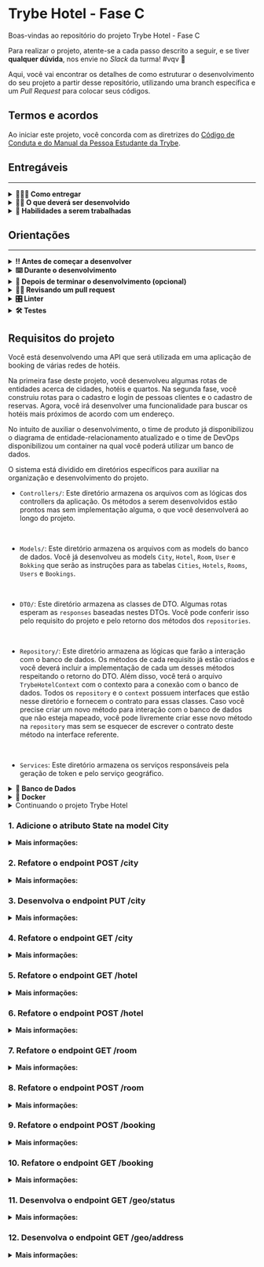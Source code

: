 # Trybe Hotel - Fase C

Boas-vindas ao repositório do projeto Trybe Hotel - Fase C

Para realizar o projeto, atente-se a cada passo descrito a seguir, e se tiver **qualquer dúvida**, nos envie no _Slack_ da turma! #vqv 🚀

Aqui, você vai encontrar os detalhes de como estruturar o desenvolvimento do seu projeto a partir desse repositório, utilizando uma branch específica e um _Pull Request_ para colocar seus códigos.

## Termos e acordos

Ao iniciar este projeto, você concorda com as diretrizes do [Código de Conduta e do Manual da Pessoa Estudante da Trybe](https://app.betrybe.com/learn/student-manual/codigo-de-conduta-da-pessoa-estudante).

## Entregáveis
---

<details>
<summary><strong>🤷🏽‍♀️ Como entregar</strong></summary>

Para entregar o seu projeto você deverá criar um _Pull Request_ neste repositório.

Lembre-se que você pode consultar nosso conteúdo sobre [Git & GitHub](https://app.betrybe.com/learn/course/5e938f69-6e32-43b3-9685-c936530fd326/module/fc998c60-386e-46bc-83ca-4269beb17e17/section/fe827a71-3222-4b4d-a66f-ed98e09961af/day/1a530297-e176-4c79-8ed9-291ae2950540/lesson/2b2edce7-9c49-4907-92a2-aa571f823b79) e nosso [Blog - Git & GitHub](https://blog.betrybe.com/tecnologia/git-e-github/) sempre que precisar!

</details>
  
<details>
<summary><strong>🧑‍💻 O que deverá ser desenvolvido</strong></summary>

Sua empresa do coração começou a desenvolver um software de booking de várias redes de hotéis.
Sua missão é continuar o desenvolvimento dessa API. O tech lead fechou um contrato com uma empresa que fornece informações geográficas baseadas em informações de endereço. Essa empresa irá fornecer uma API e com isso permitirá que as pessoas usuárias possam buscar os hotéis mais próximos baseando-se em um endereço. Entretanto, para que isso seja implementado, algumas refatorações deverão ser feitas no projeto principal antes de comportar essa nova funcionalidade. Nessa fase, sua missão será refatorar o projeto para comportar essa funcionalidade e desenvolvê-la.

</details>
  
<details>
  <summary><strong>📝 Habilidades a serem trabalhadas </strong></summary>

Neste projeto, verificamos se você é capaz de:

- Entender do funcionamento do ASP.NET e como ele se integra ao C#.
- Refatorar uma API.
- Realizar o consumo de APIs externas.


</details>


## Orientações
---

<details>
  <summary><strong>‼️ Antes de começar a desenvolver</strong></summary><br />

  1. Clone o repositório

  - Use o comando: `git clone git@github.com:tryber/csharp-001-projeto-trybe-hotel-fase-c.git`.
  - Entre na pasta do repositório que você acabou de clonar:
    - `cd csharp-001-projeto-trybe-hotel-fase-c`

  2. Instale as dependências
  
  - Entre na pasta `src/`.
  - Execute o comando: `dotnet restore`.
  
  3. Crie uma branch a partir da branch `master`

  - Verifique se você está na branch `master`
    - Exemplo: `git branch`
  - Se não estiver, mude para a branch `master`
    - Exemplo: `git checkout master`
  - Agora crie uma branch à qual você vai submeter os `commits` do seu projeto
    - Você deve criar uma branch no seguinte formato: `nome-de-usuario-nome-do-projeto`
    - Exemplo: `git checkout -b joaozinho-csharp-001-projeto-trybe-hotel-fase-c`

  4. Adicione as mudanças ao _stage_ do Git e faça um `commit`

  - Verifique que as mudanças ainda não estão no _stage_
    - Exemplo: `git status` (deve aparecer listada a pasta _joaozinho_ em vermelho)
  - Adicione o novo arquivo ao _stage_ do Git
    - Exemplo:
      - `git add .` (adicionando todas as mudanças - _que estavam em vermelho_ - ao stage do Git)
      - `git status` (deve aparecer listado o arquivo _joaozinho/README.md_ em verde)
  - Faça o `commit` inicial
    - Exemplo:
      - `git commit -m 'iniciando o projeto x'` (fazendo o primeiro commit)
      - `git status` (deve aparecer uma mensagem tipo essa: _nothing to commit_ )

  5. Adicione a sua branch com o novo `commit` ao repositório remoto

  - Usando o exemplo anterior: `git push -u origin joaozinho-csharp-001-projeto-trybe-hotel-fase-c`

  6. Crie um novo `Pull Request` _(PR)_

  - Vá até a página de _Pull Requests_ do [repositório no GitHub](https://github.com/tryber/csharp-001-projeto-trybe-hotel-fase-c/pulls)
  - Clique no botão verde _"New pull request"_
  - Clique na caixa de seleção _"Compare"_ e escolha a sua branch **com atenção**
  - Coloque um título para a sua _Pull Request_
    - Exemplo: _"Cria tela de busca"_
  - Clique no botão verde _"Create pull request"_
  - Adicione uma descrição para o _Pull Request_ e clique no botão verde _"Create pull request"_
  - **Não se preocupe em preencher mais nada por enquanto!**
  - Volte até a [página de _Pull Requests_ do repositório](https://github.com/tryber/csharp-0x-projeto-trybe-hotel/pulls) e confira que o seu _Pull Request_ está criado

</details>

<details>
  <summary><strong>⌨️ Durante o desenvolvimento</strong></summary><br/>

  - Faça `commits` das alterações que você fizer no código regularmente

  - Lembre-se sempre de, após um (ou alguns) `commits`, atualizar o repositório remoto

  - Os comandos que você utilizará com mais frequência são:
    1. `git status` _(para verificar o que está em vermelho - fora do stage - e o que está em verde - no stage)_
    2. `git add` _(para adicionar arquivos ao stage do Git)_
    3. `git commit` _(para criar um commit com os arquivos que estão no stage do Git)_
    4. `git push -u origin nome-da-branch` _(para enviar o commit para o repositório remoto na primeira vez que fizer o `push` de uma nova branch)_
    5. `git push` _(para enviar o commit para o repositório remoto após o passo anterior)_

</details>

<details>
  <summary><strong>🤝 Depois de terminar o desenvolvimento (opcional)</strong></summary><br/>

  Para sinalizar que o seu projeto está pronto para o _"Code Review"_, faça o seguinte:

  - Vá até a página **DO SEU** _Pull Request_, adicione a label de _"code-review"_ e marque seus colegas:

    - No menu à direita, clique no _link_ **"Labels"** e escolha a _label_ **code-review**;

    - No menu à direita, clique no _link_ **"Assignees"** e escolha **o seu usuário**;

    - No menu à direita, clique no _link_ **"Reviewers"** e digite `students`, selecione o time `tryber/students-sd-0x`.

  Caso tenha alguma dúvida, [aqui tem um vídeo explicativo](https://vimeo.com/362189205).

</details>

<details>
  <summary><strong>🕵🏿 Revisando um pull request</strong></summary><br />

  Use o conteúdo sobre [Code Review](https://app.betrybe.com/course/real-life-engineer/code-review) para te ajudar a revisar os _Pull Requests_.

</details>

<details>
  <summary><strong>🎛 Linter</strong></summary><br />

  Usaremos o [NetAnalyzer](https://docs.microsoft.com/pt-br/dotnet/fundamentals/code-analysis/overview) para fazer a análise estática do seu código.

  Este projeto já vem com as dependências relacionadas ao _linter_ configuradas no arquivo `.csproj`.

  O analisador já é instalado pelo plugin da `Microsoft C#` no `VSCode`. Para isso, basta fazer o download do [plugin](https://marketplace.visualstudio.com/items?itemName=ms-dotnettools.csharp) e instalá-lo.
</details>

<details>
  <summary><strong>🛠 Testes</strong></summary><br />

  O .NET já possui sua própria plataforma de testes.
  
  Este projeto já vem configurado e com suas dependências.

  ### Executando todos os testes

  Para executar os testes com o .NET, execute o comando dentro do diretório do seu projeto `src`!

  ```
  dotnet test
  ```

  ### Executando um teste específico

  Para executar um teste específico, basta executar o comando `dotnet test --filter Name~TestReq01`.

  :warning: **Importante:** o comando irá executar testes cujo nome contém `TestReq01`.

  :warning: **O avaliador automático não necessariamente avalia seu projeto na ordem em que os requisitos aparecem no readme. Isso acontece para deixar o processo de avaliação mais rápido. Então, não se assuste se isso acontecer, ok?**

  ### Outras opções para testes
  - Algumas opções que podem lhe ajudar são:
    -  `-?|-h|--help`: exibe a descrição completa de como utilizar o comando.
    -  `-t|--list-tests`: lista todos os testes, ao invés de executá-los.
    -  `-v|--verbosity <LEVEL>`: define o nível de detalhe na resposta dos testes.
      - `q | quiet`
      - `m | minimal`
      - `n | normal`
      - `d | detailed`
      - `diag | diagnostic`
      - Exemplo de uso: 
         ```
           dotnet test -v diag
         ```
         ou
         ```            
           dotnet test --verbosity=diagnostic
         ``` 
</details>

## Requisitos do projeto

Você está desenvolvendo uma API que será utilizada em uma aplicação de booking de várias redes de hotéis.

Na primeira fase deste projeto, você desenvolveu algumas rotas de entidades acerca de cidades, hotéis e quartos. Na segunda fase, você construiu rotas para o cadastro e login de pessoas clientes e o cadastro de reservas. Agora, você irá desenvolver uma funcionalidade para buscar os hotéis mais próximos de acordo com um endereço.

No intuito de auxiliar o desenvolvimento, o time de produto já disponibilizou o diagrama de entidade-relacionamento atualizado e o time de DevOps disponibilizou um container na qual você poderá utilizar um banco de dados.

O sistema está dividido em diretórios específicos para auxiliar na organização e desenvolvimento do projeto.

- `Controllers/`: Este diretório armazena os arquivos com as lógicas dos controllers da aplicação. Os métodos a serem desenvolvidos estão prontos mas sem implementação alguma, o que você desenvolverá ao longo do projeto.
<br />

- `Models/`: Este diretório armazena os arquivos com as models do banco de dados. Você já desenvolveu as models `City`, `Hotel`, `Room`, `User` e `Bokking` que serão as instruções para as tabelas `Cities`, `Hotels`, `Rooms`, `Users` e `Bookings`.
<br />

- `DTO/`: Este diretório armazena as classes de DTO. Algumas rotas esperam as `responses` baseadas nestes DTOs. Você pode conferir isso pelo requisito do projeto e pelo retorno dos métodos dos `repositories`.
<br />

- `Repository/`: Este diretório armazena as lógicas que farão a interação com o banco de dados. Os métodos de cada requisito já estão criados e você deverá incluir a implementação de cada um desses métodos respeitando o retorno do DTO. Além disso, você terá o arquivo `TrybeHotelContext` com o contexto para a conexão com o banco de dados. Todos os `repository` e o `context` possuem interfaces que estão nesse diretório e fornecem o contrato para essas classes. Caso você precise criar um novo método para interação com o banco de dados que não esteja mapeado, você pode livremente criar esse novo método na `repository` mas sem se esquecer de escrever o contrato deste método na interface referente.
<br />

- `Services`: Este diretório armazena os serviços responsáveis pela geração de token e pelo serviço geográfico.

<details id='der'>
  <summary><strong>🎲 Banco de Dados</strong></summary>
  <br/>

  Para o desenvolvimento, o time de produto disponibilizou um *Diagrama de Entidade-Relacionamento (DER)* para construir a modelagem do banco de dados. Com essa imagem você já consegue saber:
  - Como nomear suas tabelas e colunas;
  - Quais são os tipos de suas colunas;
  - Relações entre tabelas.

    ![banco de dados](img/der.png)

  O diagrama infere 05 tabelas:
  - ***Cities***: tabela que armazenará um conjunto de cidades nas quais os hotéis estão localizados (já desenvolvida).
  - ***Hotels***: tabela que armazenará os hotéis da nossa aplicação. Note que informamos o `CityId`, atributo que armazenará o id da cidade (já desenvolvida).
  - ***Rooms***: tabela que armazenará os quartos de cada hotel da nossa aplicação. Note que informamos o `HotelId`, atributo que armazenará o id do hotel (já desenvolvida).
  - ***Users***: tabela que armazenará as pessoas usuárias do sistema.
  - ***Bookings***: tabela que armazenará as reservas de quartos de hotéis. Note que informamos os atributos `UserId`, que armazenará o id da pessoa usuária e `RoomId`, que armazenará o id do quarto reservado.

  Acerca dos relacionamentos, pelo diagrama de entidade-relacionamento temos:
  - Uma cidade pode ter vários hotéis.
  - Um hotel pode ter vários quartos.
  - Uma pessoa usuária pode ter várias reservas.
  - Um quarto pode ter várias reservas.

  ⚠️ **Você poderá criar migrations para visualizar o banco de dados**

</details>

<details>
<summary><strong>🐳 Docker</strong></summary><br />

Para auxiliar no desenvolvimento, este projeto possui um arquivo do docker compose para subir um serviço do banco de dados `Azure Data Studio`. Este banco de dados possui a mesma arquitetura do `SQL Server`.

Para subir o serviço, utilize o comando:

```shell
docker-compose up -d --build
```

Para conectar ao seu sistema de gerenciamento de banco de dados, utilize as seguintes credenciais:

- `Server`: localhost
- `User`: sa
- `Password`: TrybeHotel12!
- `Database`: TrybeHotel
- `Trust server certificate`: true

Para criar o contexto do banco de dados na sua aplicação, utilize como connection string:

```csharp
var connectionString = "Server=localhost;Database=TrybeHotel;User=SA;Password=TrybeHotel12!;TrustServerCertificate=True";
```

⚠️ ** Essa connection string poderá ser utilizada no requisito 1 **

</details>

<details id='refatorando'>
  <summary>Continuando o projeto Trybe Hotel</summary>

Você já iniciou o projeto da nossa aplicação e portanto, todas as funcionalidades podem ser trazidas para não duplicar o funcionamento. Isso será muito importante, especialmente no que diz respeito ao banco de dados. Algumas models do seu banco de dados anterior serão referenciadas nas models agora, portanto, vamos trazer as funcionalidades anteriores.

Mas como fazemos isso:

Após clonar o repositório deste projeto, apenas copie e cole as funcionalidades que você construiu anteriormente:

- `Controllers`: copie todos os arquivos do diretório `Controllers` do projeto anterior e cole no diretório `Controllers` deste projeto, com exceção do arquivo `CityController.cs`. Neste arquivo, copie apenas as implementações dos métodos `GetCities()` e `PostCities()`.
- `Dto`: copie todos os arquivos do diretório `Dto` do projeto anterior e cole no diretório `Dto` deste projeto.
- `Models`: copie os arquivos referentes às models `City`, `Hotel`, `Room`, `User` e `Booking` do projeto anterior e cole no diretório `Models` deste projeto.
- `Repository`: copie os arquivos `RoomRepository`, `HotelRepository`, `UserRepository` e `BookingRepository` do projeto anterior e cole no diretório `Repository` deste projeto. Não copie as interfaces. Para o arquivo `CityRepository`, não substitua o arquivo. Apenas copie apenas as implementações dos métodos `GetCities()` e `AddCity()`. Para o arquivo `TrybeHotelContext`, não o substitua. Apenas adicione os `DBSets` e implemente os métodos `OnConfiguring()` e `OnModelCreating()`.
- `Migrations`: Se você possui um diretório de migrations, significa que você criou migrations no projeto anterior. Não copie este diretório e crie migrations novas porque a instância do banco de dados no container não será o mesmo.
- `Services`: copie todos os arquivos do diretório `Services` do projeto anterior e cole no diretório `Services` deste projeto.
- `Testes`: No projeto de testes, você pode copiar a funcionalidade do arquivo `src/TrybeHotel.Test/IntegrationTest.cs`.

</details>


### 1. Adicione o atributo State na model City

<details>
  <summary><strong>Mais informações:</strong></summary>

  <details>
    <summary>Refatore a model <code>City</code></summary>
    <br />
City representará as cidades da aplicação e deverá conter os seguintes campos:

- `CityId`: Chave primária (int)
- `Name`: string
- `State`: string

Você deverá apenas adicionar o atributo `State` na model e aplicar as mudanças no banco de dados utilizando migrations.

Em caso de dúvidas, consulte o [diagrama de entidade-relacionamento](#der)
  </details>

<br />

**O que será testado:**

- Será testado que a model `City` possui o novo atributo.

</details>


### 2. Refatore o endpoint POST /city

<details>
  <summary><strong>Mais informações:</strong></summary>

  - Refatore o endpoint POST /city de modo que a response da API siga o seguinte formato em caso de sucesso:

  ```json
  {
	  "cityId": 1,
	  "name": "Rio de Janeiro",
    "state": "RJ"
  }
  ```
 - Implemente a refatoração no método `AddCity()` do arquivo `src/TrybeHotel/Repository/CityRepository.cs`.
 - A sua repository retorna um tipo `CityDto` que deverá ser refatorada no arquivo `src/TrybeHotel/Dto/CityDto.cs`. A sua classe de DTO deve seguir o formato da response da requisição, ou seja, apenas adicione o atributo `state`.

  👀 De olho na dica: Monte o retorno do seu repository com os conhecimentos de LINQ e DTO já obtidos.
  👀 De olho na dica 2: Todas as outras funcionalidades implementadas nas fases anteriores deverão ser mantidas.

**O que será testado:**

- Será testado que a response da API segue o padrão solicitado.

</details>


### 3. Desenvolva o endpoint PUT /city

<details>
  <summary><strong>Mais informações:</strong></summary>

- Este endpoint será responsável por atualizar os dados de uma cidade existente.
- Implemente a lógica da sua controller no método `PutCity()` do arquivo `src/TrybeHotel/Controllers/CityController.cs`.
- Implemente a lógica de interação ao banco de dados no método `UpdateCity()` do arquivo `src/TrybeHotel/Repository/CityRepository.cs`.
- A sua repository retorna um tipo `CityDto` que deverá ser implementado no arquivo `src/TrybeHotel/Dto/CityDto.cs`. A sua classe de DTO deve seguir o formato da response da requisição.

👀 De olho na dica: Monte o retorno do seu repository com os conhecimentos de LINQ e DTO já obtidos.

- O endpoint deve ser acessível através da URL `/city` e deve ser do tipo `PUT`;
- O corpo da requisição deve seguir o padrão abaixo

```json
{
  "CityId": 1,
	"Name": "Rio de Janeiro",
  "State": "RJ"
}
```

- A resposta deve ser o status `200`.
- O corpo da resposta deve seguir o formato abaixo:

```json
{
	"CityId": 1,
	"Name": "Rio de Janeiro",
  "State": "RJ"
}
```

**O que será testado:**

- Será testado que, quando solicitada a requisição, a mesma atualize no banco de dados e retorne de acordo com o modelo.
- Será testado que o status de retorno será `200`.
- Será testado que o corpo da resposta segue o padrão esperado.

</details>


### 4. Refatore o endpoint GET /city

<details>
  <summary><strong>Mais informações:</strong></summary>

  - Refatore o endpoint GET /city de modo que a response da API siga o seguinte formato em caso de sucesso:

  ```json
  [
    {
  	  "cityId": 1,
	    "name": "Rio de Janeiro",
      "state": "RJ"
    },
    /* ... */
  ]
  ```
 - Implemente a refatoração no método `GetCities()` do arquivo `src/TrybeHotel/Repository/CityRepository.cs`.
 - A sua repository retorna um tipo `CityDto` que deverá ser refatorada no arquivo `src/TrybeHotel/Dto/CityDto.cs`. A sua classe de DTO deve seguir o formato da response da requisição, ou seja, apenas adicione o atributo `state`.

  👀 De olho na dica: Monte o retorno do seu repository com os conhecimentos de LINQ e DTO já obtidos.
  👀 De olho na dica 2: Todas as outras funcionalidades implementadas nas fases anteriores deverão ser mantidas.

**O que será testado:**

- Será testado que a response da API segue o padrão solicitado.

</details>


### 5. Refatore o endpoint GET /hotel

<details>
  <summary><strong>Mais informações:</strong></summary>

- Refatore o endpoint GET /hotel de modo que a response da API siga o seguinte formato em caso de sucesso:

  ```json
  [
    {
  	  "hotelId": 1,
		  "name": "Trybe Hotel SP",
		  "address": "Avenida Paulista, 1400",
		  "cityId": 1,
		  "cityName": "São Paulo",
      "state": "SP"
    },
    /* ... */
  ]
  ```
 - Implemente a refatoração no método `GetHotels()` do arquivo `src/TrybeHotel/Repository/HotelRepository.cs`.
 - A sua repository retorna um tipo `HotelDto` que deverá ser refatorada no arquivo `src/TrybeHotel/Dto/HotelDto.cs`. A sua classe de DTO deve seguir o formato da response da requisição, ou seja, apenas adicione o atributo `state`.

  👀 De olho na dica: Monte o retorno do seu repository com os conhecimentos de LINQ e DTO já obtidos.
  👀 De olho na dica 2: Todas as outras funcionalidades implementadas nas fases anteriores deverão ser mantidas.

**O que será testado:**

- Será testado que a response da API segue o padrão solicitado.

</details>


### 6. Refatore o endpoint POST /hotel

<details>
  <summary><strong>Mais informações:</strong></summary>

- Refatore o endpoint POST /hotel de modo que a response da API siga o seguinte formato em caso de sucesso:

  ```json
  {
  	"hotelId": 1,
		"name": "Trybe Hotel SP",
		"address": "Avenida Paulista, 1400",
		"cityId": 1,
		"cityName": "São Paulo",
    "state": "SP"
  }
  ```
 - Implemente a refatoração no método `AddHotel()` do arquivo `src/TrybeHotel/Repository/HotelRepository.cs`.
 - A sua repository retorna um tipo `HotelDto` que deverá ser refatorada no arquivo `src/TrybeHotel/Dto/HotelDto.cs`. A sua classe de DTO deve seguir o formato da response da requisição, ou seja, apenas adicione o atributo `state`.

  👀 De olho na dica: Monte o retorno do seu repository com os conhecimentos de LINQ e DTO já obtidos.
  👀 De olho na dica 2: Todas as outras funcionalidades implementadas nas fases anteriores deverão ser mantidas.

**O que será testado:**

- Será testado que a response da API segue o padrão solicitado.

</details>


### 7. Refatore o endpoint GET /room

<details>
  <summary><strong>Mais informações:</strong></summary>


- Refatore o endpoint GET /room de modo que a response da API siga o seguinte formato em caso de sucesso:

  ```json
  [
    {
    	"roomId": 1,
		  "name": "Suite básica",
		  "capacity": 2,
		  "image": "image suite",
		  "hotel": {
    	  "hotelId": 1,
			  "name": "Trybe Hotel SP",
			  "address": "Avenida Paulista, 1400",
			  "cityId": 1,
			  "cityName": "São Paulo",
        "state": "SP"
		  }
    }
  ]
  ```
 - Implemente a refatoração no método `GetRooms()` do arquivo `src/TrybeHotel/Repository/RoomRepository.cs`.
 - A sua repository retorna um tipo `RoomDto` que não precisará ser refatorada, pois a mesma funciona a partir do DTO `HotelDto`.

  👀 De olho na dica: Monte o retorno do seu repository com os conhecimentos de LINQ e DTO já obtidos.
  👀 De olho na dica 2: Todas as outras funcionalidades implementadas nas fases anteriores deverão ser mantidas.

**O que será testado:**

- Será testado que a response da API segue o padrão solicitado.

</details>


### 8. Refatore o endpoint POST /room

<details>
  <summary><strong>Mais informações:</strong></summary>

- Refatore o endpoint POST /room de modo que a response da API siga o seguinte formato em caso de sucesso:

  ```json
  
  {
    "roomId": 1,
		"name": "Suite básica",
		"capacity": 2,
		"image": "image suite",
		"hotel": {
       "hotelId": 1,
			 "name": "Trybe Hotel SP",
			 "address": "Avenida Paulista, 1400",
			 "cityId": 1,
			 "cityName": "São Paulo",
       "state": "SP"
		}
  }
  
  ```
 - Implemente a refatoração no método `AddRoom()` do arquivo `src/TrybeHotel/Repository/RoomRepository.cs`.
 - A sua repository retorna um tipo `RoomDto` que não precisará ser refatorada, pois a mesma funciona a partir do DTO `HotelDto`.

  👀 De olho na dica: Monte o retorno do seu repository com os conhecimentos de LINQ e DTO já obtidos.
  👀 De olho na dica 2: Todas as outras funcionalidades implementadas nas fases anteriores deverão ser mantidas.

**O que será testado:**

- Será testado que a response da API segue o padrão solicitado.


</details>


### 9. Refatore o endpoint POST /booking

<details>
  <summary><strong>Mais informações:</strong></summary>


- Refatore o endpoint POST /booking de modo que a response da API siga o seguinte formato em caso de sucesso:

  ```json

  {
  	"bookingId": 1,
  	"checkIn": "2030-08-27T00:00:00",
  	"checkOut": "2030-08-28T00:00:00",
  	"guestQuant": 1,
  	"room": {
		  "roomId": 1,
		  "name": "Suite básica",
		  "capacity": 2,
		  "image": "image suite",
		  "hotel": {
  			"hotelId": 1,
			  "name": "Trybe Hotel RJ",
			  "address": "Avenida Atlântica, 1400",
			  "cityId": 1,
			  "cityName": "Rio de Janeiro",
        "state": "RJ"
		  }
	  }
  }
  ```

 - Implemente a refatoração no método `Add()` do arquivo `src/TrybeHotel/Repository/BookingRepository.cs`.
 - A sua repository retorna um tipo `BookingResponse` que não precisará ser refatorada, pois a mesma funciona a partir do DTO `RoomDto`.

  👀 De olho na dica: Monte o retorno do seu repository com os conhecimentos de LINQ e DTO já obtidos.
  👀 De olho na dica 2: Todas as outras funcionalidades implementadas nas fases anteriores deverão ser mantidas.


**O que será testado:**

- Será testado que a response da API segue o padrão solicitado.

</details>


### 10. Refatore o endpoint GET /booking

<details>
  <summary><strong>Mais informações:</strong></summary>


- Refatore o endpoint GET /booking de modo que a response da API siga o seguinte formato em caso de sucesso:

  ```json

  {
  	"bookingId": 1,
  	"checkIn": "2030-08-27T00:00:00",
  	"checkOut": "2030-08-28T00:00:00",
  	"guestQuant": 1,
  	"room": {
		  "roomId": 1,
		  "name": "Suite básica",
		  "capacity": 2,
		  "image": "image suite",
		  "hotel": {
  			"hotelId": 1,
			  "name": "Trybe Hotel RJ",
			  "address": "Avenida Atlântica, 1400",
			  "cityId": 1,
			  "cityName": "Rio de Janeiro",
        "state": "RJ"
		  }
	  }
  }
  ```

 - Implemente a refatoração no método `Add()` do arquivo `src/TrybeHotel/Repository/BookingRepository.cs`.
 - A sua repository retorna um tipo `BookingResponse` que não precisará ser refatorada, pois a mesma funciona a partir do DTO `RoomDto`.

  👀 De olho na dica: Monte o retorno do seu repository com os conhecimentos de LINQ e DTO já obtidos.
  👀 De olho na dica 2: Todas as outras funcionalidades implementadas nas fases anteriores deverão ser mantidas.


**O que será testado:**

- Será testado que a response da API segue o padrão solicitado.

</details>


### 11. Desenvolva o endpoint GET /geo/status

<details>
  <summary><strong>Mais informações:</strong></summary>

  - Este endpoint será responsável por conferir o status da api externa responsável pela geolocalização.
  - O endpoint deve ser acessível através da URL `/geo/status` e deve ser do tipo `GET`.
  - O corpo da requisição é vazio.
  - A origem das informações na API externa será por um `GET` pela URL `https://nominatim.openstreetmap.org/status.php?format=json`.
  - Você poderá verificar o funcionamento da API através de uma requisição na URL.
  - Você pode checar mais informações da API na sua [documentação aqui](https://nominatim.org/release-docs/latest/api/Status/).
  - A API externa retorna como response, em caso de sucesso, um status code `200` e um objeto `JSON` no seguinte formato:

  ```json
  {
      "status": 0,
      "message": "OK",
      "data_updated": "2020-05-04T14:47:00+00:00",
      "software_version": "3.6.0-0",
      "database_version": "3.6.0-0"
  }
  ```

   ***Headers***

   - Para realizar a requisição, você deverá adicionar 02 headers, para aceitar respostas do tipo `json` e para ter um `User-Agent` tal como um navegador ou outra ferramenta de requisição à APIs REST:

  ```csharp
  requestMessage.Headers.Add("Accept", "application/json");
  requestMessage.Headers.Add("User-Agent", "aspnet-user-agent");
  ``` 

  - Desenvolva a lógica de realizar uma request externa na API implementando o método `GetGeoStatus()` no arquivo `src/TrybeHotel/Services/GeoService.cs`.
  - Se a request não retornar uma resposta com um caso de sucesso, retorne um `default(Object)`.
  - Desenvolva a lógica de sua controller no método `GetStatus()` no arquivo `src/TrybeHotel/Controllers/GeoController.cs`.
  - Na lógica de sua controller, faça a requisição ao método desenvolvido na camada `Service`.
  - A response da sua controller deve ser um status `200` com a response abaixo, exatamente igual à response da API externa:

   ```json
  {
      "status": 0,
      "message": "OK",
      "data_updated": "2020-05-04T14:47:00+00:00",
      "software_version": "3.6.0-0",
      "database_version": "3.6.0-0"
  }
  ```

  👀 De olho na dica: Você não precisa desenvolver nenhum DTO neste requisito pois o objeto da sua response será igual ao objeto da response de sua API externa.

**O que será testado:**

- Será testado que é possível obter os dados da API externa.

</details>


### 12. Desenvolva o endpoint GET /geo/address

<details>
  <summary><strong>Mais informações:</strong></summary>

  <details>
    <summary>Funcionamento da controller</summary>

  - Este endpoint será responsável por trazer os hotéis ordenados por distância de um endereço (ordem crescente de distância).
  - O endpoint deve ser acessível através da URL `/geo/address` e deve ser do tipo `GET`.
  - O corpo da requisição deve seguir o padrão abaixo:

  ```json
  {
    "Address":"Rua Arnaldo Barreto",
	  "City":"Campinas",
	  "State":"SP"
  }
  ```

  - A resposta em caso de sucesso deverá ser um status `200`.
  - O corpo da resposta deve seguir o formato abaixo:

  ```json
    [
	    {
		    "hotelId": 2,
		    "name": "Trybe Hotel SP",
		    "address": "Avenida Paulista, 2000",
		    "cityName": "São Paulo",
		    "state": "SP",
		    "distance": 82
	    },
	    {
		    "hotelId": 1,
		    "name": "Trybe Hotel RJ",
		    "address": "Avenida Atlântica, 1400",
		    "cityName": "Rio de Janeiro",
		    "state": "RJ",
		    "distance": 399
	    },
      /* ... */
    }
  ```

  - A implementação da controller deverá ser feita no método `GetHotelsByLocation()` do arquivo `src/TrybeHotel/Controllers/GeoController.cs`
  - O corpo da requisição deverá seguir o DTO `GeoDto` que deverá ser implementado no arquivo `src/TrybeHotel/DTO/GeoDto.cs`.
  - O corpo da resposta deverá ser um array de objetos do DTO `GeoDtoHotelResponse` que deverá ser implementado no arquivo `src/TrybeHotel/DTO/GeoDto.cs`.
  - A sua controller deverá chamar a service `GeoService` a ser implementada no arquivo `src/TrybeHotel/Services/GeoService.cs`.

  </details>

  <details>
    <summary>Funcionamento da Service</summary>

  <br />
    A service `GeoService` será implementada através de 03 métodos com as seguintes funções:
  
  - Obter a latitude e longitude de um endereço através do método `GetGeoLocation()`.
  - Calcular a distância em km entre duas posições através do método `CalculateDistance()`. Cada posição terá sua latitude e longitude.
  - Obter a distância entre o endereço informado e todos os hotéis do sistema através do método `GetHotelsByGeo()`.

<details>
  <summary>Obter latitude e longitude de um endereço</summary>
  <br />

  - Você deverá implementar um método que irá trazer a latitude e longitude de um determinado endereço.
  - A implementação deverá ser criada no método `GetGeoLocation()` do arquivo `src/TrybeHotel/Services/GeoService.cs`.
  - Esse método tem como parâmetro de entrada um objeto que respeita a `DTO` `GeoDto` implementada durante o funcionamento da controller.
  - Esse método tem como parâmetro de saída um objeto que respeita a `DTO` `GeoDtoResponse` implementada no arquivo `src/TrybeHotel/Dto/GeoDto.cs`.
    
    <br />
    
  - Essas informações deverão ser obtidas através de uma request na API externa.
  - A origem das informações na API externa será por um `GET` pela URL `https://nominatim.openstreetmap.org/search?street=seu-endereço&city=sua-cidade&country=Brazil&state=seu-estado&format=json&limit=1`.
  - Você poderá verificar o funcionamento da API através de uma requisição na URL.
  - Você pode checar mais informações da API na sua [documentação aqui](https://nominatim.org/release-docs/latest/api/Search/).
  - Requisição de exemplo: `https://nominatim.openstreetmap.org/search?street=Av Djalma Batista&city=Manaus&country=Brazil&state=AM&format=json&limit=1`.

***Parâmetros***

  - O endereço da URL possui alguns parâmetros referentes ao seu endereço de pesquisa.
  - Todos os parâmetros são query params.
  - Os parâmetros são:

    - `street=<housenumber> <streetname>`
    - `city=<city>`
    - `state=<state>`
    - `country=Brazil`

    <br />
  - O parâmetro `country` deverá ser fixo com o valor `Brazil`.
  - Os parâmetros `stret`, `city` e `state` deverão utilizar os valores da `DTO` de entrada `GeoDto`.

  <br />

 ***Headers***

   - Para realizar a requisição, você deverá adicionar 02 headers:

  ```csharp
  requestMessage.Headers.Add("Accept", "application/json");
  requestMessage.Headers.Add("User-Agent", "aspnet-user-agent");
  ``` 

  ***Response***

  - A API externa responderá um objeto no seguinte formato:

  ```json
  [
	  {
  		"place_id": 261870502,
		  "licence": "Data © OpenStreetMap contributors, ODbL 1.0. https://osm.org/copyright",
		  "osm_type": "way",
		  "osm_id": 805583646,
		  "boundingbox": [
  			"-3.1142087",
			  "-3.1132952",
			  "-60.0235945",
			  "-60.023573"
		  ],
		  "lat": "-3.1136717",
		  "lon": "-60.0235911",
		  "display_name": "Avenida Djalma Batista, São Geraldo, Manaus, Região Geográfica Imediata de Manaus, Região Geográfica Intermediária de Manaus, Amazonas, Região Norte, 69000-000, Brasil",
		  "class": "highway",
		  "type": "secondary",
		  "importance": 0.61
	  }
  ]
  ```

  - Caso a resposta não seja um status code de sucesso, ou caso o endereço não seja encontrado, retorne do seu método:

  ```csharp
  return default(GeoDtoResponse);
  ```

  - Caso a API externa retorne um objeto válido, retorne de acordo com um array do tipo `GeoDtoResponse[]`.
  - A `GeoDtoResponse` será um objeto que terá apenas os dois atributos importantes dessa api: `lat` e `lon`.

</details>

<details>
    <summary>Calcular a distância entre duas posições</summary>


   - A funcionalidade que calcula a distância entre duas posições já está implementada no método `CalculateDistance()` do arquivo `src/TrybeHotel/Services/GeoService.cs`.
   - Você deverá fazer uso desse método para obter a distância.

   ***Parâmetros de entrada***

   - `string latitudeOrigin` - Latitude da posição de origem.
   - `string longitudeOrigin` - Longitude da posição de origem.
   - `string latitudeDestiny` - Latitude da posição de destino.
   - `string longitudeDestiny` - Longitude da posição de destino.

   👀 De olho na dica: O método já converte de `string` para valores numéricos. Você pode apenas enviar os valores obtidos da API externa.

   ***Saída***

   - `int` - Valor inteiro que representará a distância entre os dois pontos em kilômetros.
      
</details>


<details>
  <summary>Obter a distância entre o endereço informado e todos os hotéis</summary>
  <br />

  - Você deverá implementar essa funcionalidade no método `GetHotelsByGeo()` do arquivo `src/TrybeHotel/Services/GeoService.cs`.
  - Este método terá como parâmetros de entrada:
      - `GeoDto geoDto`: um objeto do tipo `GeoDto`.
      - `IHotelRepository repository`: a repository do banco de dados que será recebida pela camada controller.
  - Este método terá como saída uma lista do tipo `GeoDtoHotelResponse`, `DTO` implementada no arquivo `src/TrybeHotel/DTO/GeoDto.cs`.

  <br />
  - Neste requisito, utilize o `repository` para buscar todos os hotéis.
  - Utilize o método `GetGeoLocation()` para obter a latitude e longitude do endereço informado.
  - Utilize o método `GetGeoLocation()` para obter a latitude e longitude dos hotéis do banco de dados pelo endereço dos mesmos.
  - Utilize o método `CalculateDistance()` para calcular a distância entre o endereço informado e um hotel.
  - Com esse passos, popule uma lista do tipo `GeoDtoHotelResponse` para ser o retorno de seu método.

</details>

<br />

**O que será testado:**

- Será testado que a rota pode buscar os hotéis em ordem crescente de distância a partir de um endereço informado. 

</details>


<details>
  <summary><strong>🗣 Nos dê feedbacks sobre o projeto!</strong></summary><br />

Ao finalizar e submeter o projeto, não se esqueça de avaliar sua experiência preenchendo o formulário. 
**Leva menos de 3 minutos!**

[FORMULÁRIO DE AVALIAÇÃO DE PROJETO](https://be-trybe.typeform.com/to/ZTeR4IbH#cohort_hidden=CH1&template=betrybe/csharp-0x-projeto-trybe-hotel-fase-c)

</details>

<details>
  <summary><strong>🗂 Compartilhe seu portfólio!</strong></summary><br />

  Você sabia que o LinkedIn é a principal rede social profissional e que compartilhar aprendizados lá é muito importante para quem deseja construir uma carreira de sucesso? Compartilhe este projeto no seu LinkedIn, marque o perfil da Trybe (@trybe) e mostre para a sua rede toda a sua evolução.

</details>
